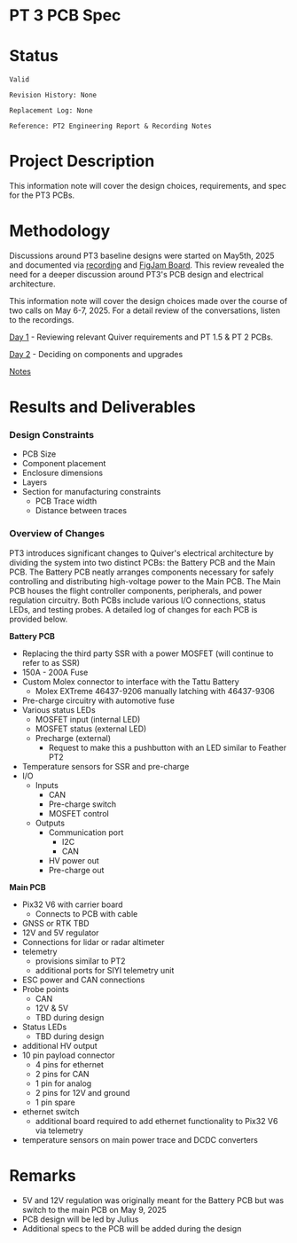 
# PT 3 PCB Spec

# Status

`Valid`

`Revision History: None`

`Replacement Log: None`

`Reference: PT2 Engineering Report & Recording Notes`

# Project Description

This information note will cover the design choices, requirements, and spec for the PT3 PCBs.

# Methodology

Discussions around PT3 baseline designs were started on May5th, 2025 and documented via [recording](https://drive.google.com/file/d/1gKChez0KID_fH9h32p80YMG8lpvG8C8I/view?usp=drive_link) and [FigJam Board](https://www.figma.com/board/SU1d7bKC6t5i6ATU0lYqLt/PT3-Baseline-Design-Discussion?node-id=1-1034&t=OotsqhjERJzCrPtP-0). This review revealed the need for a deeper discussion around PT3's PCB design and electrical architecture. 

This information note will cover the design choices made  over the course of two calls on May 6-7, 2025. For a detail review of the conversations, listen to the recordings.

[Day 1](https://drive.google.com/file/d/1PiIob_eGq5ElMCwGZTUeyg_mtlkL63G9/view?usp=drive_link) - Reviewing relevant Quiver requirements and PT 1.5 & PT 2 PCBs.

[Day 2](https://drive.google.com/file/d/1p_hfNhdg6mo9MM4S5YFZBDAfLjT9-_I8/view?usp=drive_link) - Deciding on components and upgrades

[Notes]()

# Results and Deliverables

### Design Constraints

- PCB Size
- Component placement
- Enclosure dimensions
- Layers
- Section for manufacturing constraints
  - PCB Trace width
  - Distance between traces 

### Overview of Changes

PT3 introduces significant changes to Quiver's electrical architecture by dividing the system into two distinct PCBs: the Battery PCB and the Main PCB. The Battery PCB neatly arranges components necessary for safely controlling and distributing high-voltage power to the Main PCB. The Main PCB houses the flight controller components, peripherals, and power regulation circuitry. Both PCBs include various I/O connections, status LEDs, and testing probes. A detailed log of changes for each PCB is provided below.

**Battery PCB**
- Replacing the third party SSR with a power MOSFET (will continue to refer to as SSR)
- 150A - 200A Fuse
- Custom Molex connector to interface with the Tattu Battery
  - Molex EXTreme 46437-9206 manually latching with 46437-9306
- Pre-charge circuitry with automotive fuse
- Various status LEDs
  - MOSFET input (internal LED)
  - MOSFET status (external LED)
  - Precharge (external)
    - Request to make this a pushbutton with an LED similar to Feather PT2
- Temperature sensors for SSR and pre-charge 
- I/O
  - Inputs
    - CAN
    - Pre-charge switch
    - MOSFET control
  - Outputs
    - Communication port
      - I2C
      - CAN
    - HV power out
    - Pre-charge out

 **Main PCB**
  - Pix32 V6 with carrier board
    - Connects to PCB with cable
  - GNSS or RTK TBD
  - 12V and 5V regulator
  - Connections for lidar or radar altimeter
  - telemetry
    - provisions similar to PT2
    - additional ports for SIYI telemetry unit
  - ESC power and CAN connections
  - Probe points
    - CAN
    - 12V & 5V
    - TBD during design
  - Status LEDs
    - TBD during design
  - additional HV output
  - 10 pin payload connector
    - 4 pins for ethernet
    - 2 pins for CAN
    - 1 pin for analog
    - 2 pins for 12V and ground
    - 1 pin spare
  - ethernet switch
    - additional board required to add ethernet functionality to Pix32 V6 via telemetry
  - temperature sensors on main power trace and DCDC converters


# Remarks
- 5V and 12V regulation was originally meant for the Battery PCB but was switch to the main PCB on May 9, 2025
- PCB design will be led by Julius
- Additional specs to the PCB will be added during the design 

